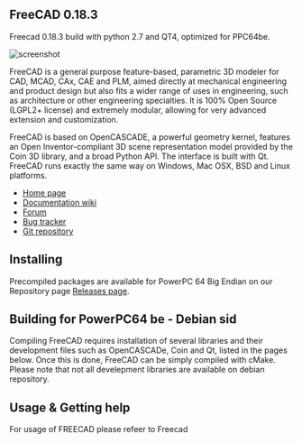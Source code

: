 FreeCAD 0.18.3
-------

Freecad 0.18.3 build with python 2.7 and QT4, optimized for PPC64be.

![screenshot](http://www.freecadweb.org/wiki/images/thumb/7/72/Freecad016_screenshot1.jpg/800px-Freecad016_screenshot1.jpg)

FreeCAD is a general purpose feature-based, parametric 3D modeler for 
CAD, MCAD, CAx, CAE and PLM, aimed directly at mechanical engineering 
and product design but also fits a wider range of uses in engineering, 
such as architecture or other engineering specialties. It is 100% Open 
Source (LGPL2+ license) and extremely modular, allowing for very 
advanced extension and customization.

FreeCAD is based on OpenCASCADE, a powerful geometry kernel, features an 
Open Inventor-compliant 3D scene representation model provided by the 
Coin 3D library, and a broad Python API. The interface is built with Qt. 
FreeCAD runs exactly the same way on Windows, Mac OSX, BSD and Linux 
platforms.

- [Home page](http://www.freecadweb.org)
- [Documentation wiki](http://www.freecadweb.org/wiki/)
- [Forum](http://forum.freecadweb.org/)
- [Bug tracker](http://www.freecadweb.org/tracker/)
- [Git repository](https://github.com/FreeCAD/FreeCAD)

Installing
----------

Precompiled packages are available for PowerPC 64 Big Endian on our Repository page
[Releases page](https://repo.powerprogress.org/debian/buildpak/freecad-18/).

Building for PowerPC64 be - Debian sid
---------

Compiling FreeCAD requires installation of several libraries and their 
development files such as OpenCASCADe, Coin and Qt, listed in the 
pages below. Once this is done, FreeCAD can be simply compiled with 
cMake. Please note that not all develepment libraries are available on debian repository.

Usage & Getting help
--------------------

For usage of FREECAD please refeer to Freecad 
